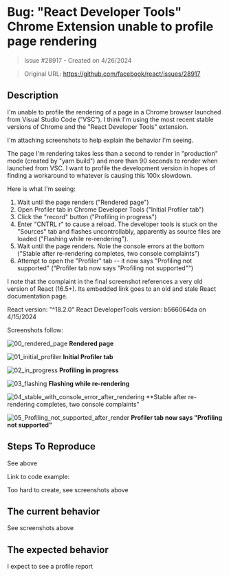 # Bug: "React Developer Tools" Chrome Extension unable to profile page rendering

> Issue #28917 - Created on 4/26/2024

> Original URL: https://github.com/facebook/react/issues/28917

## Description

I'm unable to profile the rendering of a page in a Chrome browser launched from Visual Studio Code ("VSC"). I think I'm using the most recent stable versions of Chrome and the "React Developer Tools" extension.

I'm attaching screenshots to help explain the behavior I'm seeing.

The page I'm rendering takes less than a second to render in "production" mode (created by "yarn build") and more than 90 seconds to render when launched from VSC. I want to profile the development version in hopes of finding a workaround to whatever is causing this 100x slowdown.

Here is what I'm seeing:

1. Wait until the page renders ("Rendered page")
2. Open Profiler tab in Chrome Developer Tools ("Initial Profiler tab")
3. Click the "record" button ("Profiling in progress")
4. Enter "CNTRL r" to cause a reload. The developer tools is stuck on the "Sources" tab and flashes uncontrollably, apparently as source files are loaded ("Flashing while re-rendering").
5. Wait until the page renders. Note the console errors at the bottom ("Stable after re-rendering completes, two console complaints")
6. Attempt to open the "Profiler" tab -- it now says "Profiling not supported" ("Profiler tab now says "Profiling not supported"")

I note that the complaint in the final screenshot references a very old version of React (16.5+). Its embedded link goes to an old and stale React documentation page.

React version: "^18.2.0"
React DeveloperTools version: b566064da on 4/15/2024

Screenshots follow:

![00_rendered_page](https://github.com/facebook/react/assets/64976799/80f4a284-af81-439e-be15-93c11345c7a3)
**Rendered page**

![01_initial_profiler](https://github.com/facebook/react/assets/64976799/ce3ee4bd-743d-4c29-bd5b-9549d38b37ae)
**Initial Profiler tab**

![02_in_progress](https://github.com/facebook/react/assets/64976799/a3e4ae85-a8f5-416a-96b9-5df4fd233fc4)
**Profiling in progress**

![03_flashing](https://github.com/facebook/react/assets/64976799/729a2f99-ae81-4845-a1ac-6cc3bc0e49ac)
**Flashing while re-rendering**

![04_stable_with_console_error_after_rendering](https://github.com/facebook/react/assets/64976799/c7866b5a-e7b0-45cd-a91d-dc8ff9647d01)
**Stable after re-rendering completes, two console complaints"

![05_Profiling_not_supported_after_render](https://github.com/facebook/react/assets/64976799/7d66d632-c001-4ed5-8c9e-04a6b55031da)
**Profiler tab now says "Profiling not supported"**

## Steps To Reproduce

See above

Link to code example:

Too hard to create, see screenshots above

## The current behavior

See screenshots above

## The expected behavior

I expect to see a profile report


